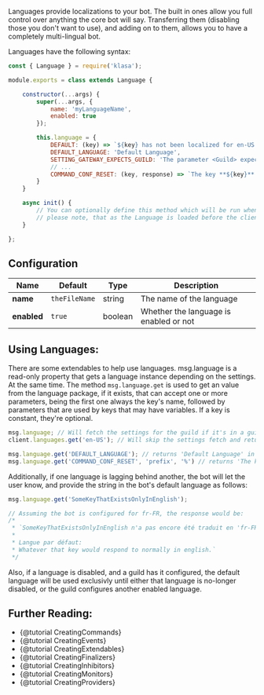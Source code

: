 Languages provide localizations to your bot. The built in ones allow you full control over anything the core bot will say. Transferring them (disabling those you don't want to use), and adding on to them, allows you to have a completely multi-lingual bot.

Languages have the following syntax:

```javascript
const { Language } = require('klasa');

module.exports = class extends Language {

	constructor(...args) {
		super(...args, {
			name: 'myLanguageName',
            enabled: true
        });

        this.language = {
            DEFAULT: (key) => `${key} has not been localized for en-US yet.`,
			DEFAULT_LANGUAGE: 'Default Language',
			SETTING_GATEWAY_EXPECTS_GUILD: 'The parameter <Guild> expects either a Guild or a Guild Object.',
            // ...
            COMMAND_CONF_RESET: (key, response) => `The key **${key}** has been reset to: \`${response}\``
        }
	}

	async init() {
		// You can optionally define this method which will be run when the bot starts (after login, so discord data is available via this.client)
        // please note, that as the Language is loaded before the client is loaded, using this.client in a literal sense may throw errors such as: this.client.user.username would throw "can't get property username of null"
	}

};
```

## Configuration

| Name        | Default       | Type    | Description                            |
| ----------- | ------------- | ------- | -------------------------------------- |
| **name**    | `theFileName` | string  | The name of the language               |
| **enabled** | `true`        | boolean | Whether the language is enabled or not |

## Using Languages:

There are some extendables to help use languages. msg.language is a read-only property that gets a language instance depending on the settings. At the same time. The method `msg.language.get` is used to get an value from the language package, if it exists, that can accept one or more parameters, being the first one always the key's name, followed by parameters that are used by keys that may have variables. If a key is constant, they're optional.

```javascript
msg.language; // Will fetch the settings for the guild if it's in a guild or the default if it's in DMs.
client.languages.get('en-US'); // Will skip the settings fetch and return the language which name is that one.

msg.language.get('DEFAULT_LANGUAGE'); // returns 'Default Language' in this example, but if the guild has fr-FR as the configured language it would respond 'Langue par défaut'
msg.language.get('COMMAND_CONF_RESET', 'prefix', '%') // returns 'The key **prefix** has been reset to: \`%\`' in this example, but if the guild has fr-FR as the configured language it would respond 'La clef **prefix** a été réinitialisée à : \`%\`'
```

Additionally, if one language is lagging behind another, the bot will let the user know, and provide the string in the bot's default language as follows:

```javascript
msg.language.get('SomeKeyThatExistsOnlyInEnglish');

// Assuming the bot is configured for fr-FR, the response would be:
/*
 * `SomeKeyThatExistsOnlyInEnglish n'a pas encore été traduit en 'fr-FR'.
 *
 * Langue par défaut:
 * Whatever that key would respond to normally in english.`
 */
```

Also, if a language is disabled, and a guild has it configured, the default language will be used exclusivly until either that language is no-longer disabled, or the guild configures another enabled language.

## Further Reading:

- {@tutorial CreatingCommands}
- {@tutorial CreatingEvents}
- {@tutorial CreatingExtendables}
- {@tutorial CreatingFinalizers}
- {@tutorial CreatingInhibitors}
- {@tutorial CreatingMonitors}
- {@tutorial CreatingProviders}